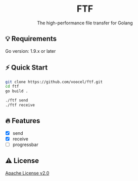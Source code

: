 <p align="center" style="color: red">
    <h1 align="center">FTF</h1>
    <p align="center">The high-performance file transfer for Golang</p>
</p>

## 💡 Requirements
Go version: 1.9.x or later

## ⚡️ Quick Start
```bash
git clone https://github.com/voocel/ftf.git
cd ftf
go build .

./ftf send
./ftf receive
```

## 🔥 Features
* [x] send
* [x] receive
* [ ] progressbar

## ⚠️ License
[Apache License v2.0](https://github.com/voocel/ftf/blob/main/LICENSE)